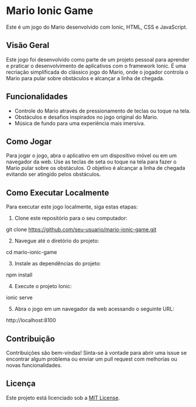 # Mario Ionic Game

Este é um jogo do Mario desenvolvido com Ionic, HTML, CSS e JavaScript.

## Visão Geral

Este jogo foi desenvolvido como parte de um projeto pessoal para aprender e praticar o desenvolvimento de aplicativos com o framework Ionic. É uma recriação simplificada do clássico jogo do Mario, onde o jogador controla o Mario para pular sobre obstáculos e alcançar a linha de chegada.

## Funcionalidades

- Controle do Mario através de pressionamento de teclas ou toque na tela.
- Obstáculos e desafios inspirados no jogo original do Mario.
- Música de fundo para uma experiência mais imersiva.

## Como Jogar

Para jogar o jogo, abra o aplicativo em um dispositivo móvel ou em um navegador da web. Use as teclas de seta ou toque na tela para fazer o Mario pular sobre os obstáculos. O objetivo é alcançar a linha de chegada evitando ser atingido pelos obstáculos.

## Como Executar Localmente

Para executar este jogo localmente, siga estas etapas:

1. Clone este repositório para o seu computador:

git clone https://github.com/seu-usuario/mario-ionic-game.git

2. Navegue até o diretório do projeto:

cd mario-ionic-game

3. Instale as dependências do projeto:

npm install

4. Execute o projeto Ionic:

ionic serve

5. Abra o jogo em um navegador da web acessando o seguinte URL:

http://localhost:8100

## Contribuição

Contribuições são bem-vindas! Sinta-se à vontade para abrir uma issue se encontrar algum problema ou enviar um pull request com melhorias ou novas funcionalidades.

## Licença

Este projeto está licenciado sob a [MIT License](LICENSE).
